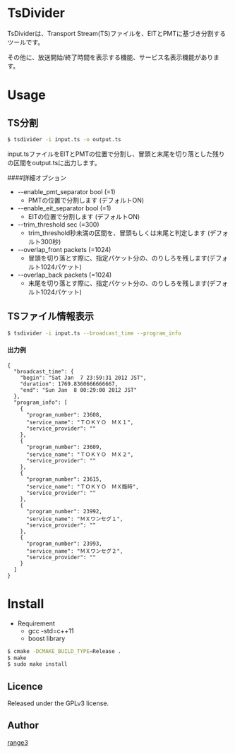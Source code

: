 TsDivider
====

TsDividerは、Transport Stream(TS)ファイルを、EITとPMTに基づき分割するツールです。

その他に、放送開始/終了時間を表示する機能、サービス名表示機能があります。

# Usage

## TS分割
```bash
$ tsdivider -i input.ts -o output.ts
```
input.tsファイルをEITとPMTの位置で分割し、冒頭と末尾を切り落とした残りの区間をoutput.tsに出力します。

####詳細オプション
* --enable_pmt_separator bool (=1)
  *  PMTの位置で分割します (デフォルトON)
* --enable_eit_separator bool (=1)
  *  EITの位置で分割します (デフォルトON)
* --trim_threshold sec (=300)
  *  trim_threshold秒未満の区間を、冒頭もしくは末尾と判定します (デフォルト300秒)
* --overlap_front packets (=1024)
  *  冒頭を切り落とす際に、指定パケット分の、のりしろを残します(デフォルト1024パケット)
* --overlap_back packets (=1024)
  *  末尾を切り落とす際に、指定パケット分の、のりしろを残します(デフォルト1024パケット)

## TSファイル情報表示
```bash
$ tsdivider -i input.ts --broadcast_time --program_info
```
#### 出力例
````
{
  "broadcast_time": {
    "begin": "Sat Jan  7 23:59:31 2012 JST",
    "duration": 1769.8360666666667,
    "end": "Sun Jan  8 00:29:00 2012 JST"
  },
  "program_info": [
    {
      "program_number": 23608,
      "service_name": "ＴＯＫＹＯ　ＭＸ１",
      "service_provider": ""
    },
    {
      "program_number": 23609,
      "service_name": "ＴＯＫＹＯ　ＭＸ２",
      "service_provider": ""
    },
    {
      "program_number": 23615,
      "service_name": "ＴＯＫＹＯ　ＭＸ臨時",
      "service_provider": ""
    },
    {
      "program_number": 23992,
      "service_name": "ＭＸワンセグ１",
      "service_provider": ""
    },
    {
      "program_number": 23993,
      "service_name": "ＭＸワンセグ２",
      "service_provider": ""
    }
  ]
}
````

# Install
* Requirement
  * gcc -std=c++11
  * boost library

```bash
$ cmake -DCMAKE_BUILD_TYPE=Release .
$ make
$ sudo make install
```

## Licence

Released under the GPLv3 license.


## Author

[range3](https://github.com/range3/)
